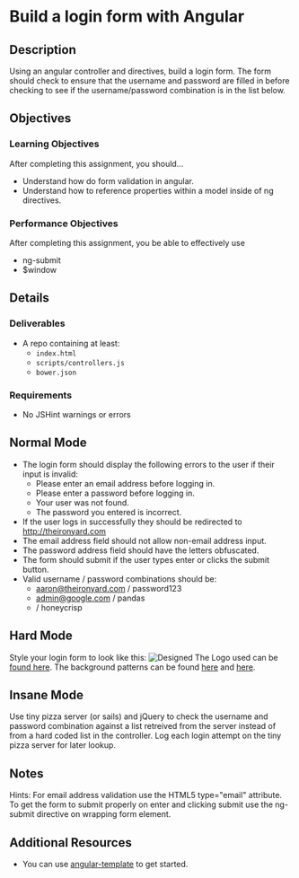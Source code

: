 # Build a login form with Angular

## Description
Using an angular controller and directives, build a login form. The form should check to ensure that the username and password are filled in before checking to see if the username/password combination is in the list below.


## Objectives

### Learning Objectives

After completing this assignment, you should…

* Understand how do form validation in angular.
* Understand how to reference properties within a model inside of ng directives.


### Performance Objectives

After completing this assignment, you be able to effectively use

* ng-submit
* $window

## Details

### Deliverables

* A repo containing at least:
  * `index.html`
  * `scripts/controllers.js`
  * `bower.json`

### Requirements

* No JSHint warnings or errors


## Normal Mode
* The login form should display the following errors to the user if their input is invalid:
	* Please enter an email address before logging in.
	* Please enter a password before logging in.
	* Your user was not found.
	* The password you entered is incorrect.
* If the user logs in successfully they should be redirected to http://theironyard.com
* The email address field should not allow non-email address input.
* The password address field should have the letters obfuscated.
* The form should submit if the user types enter or clicks the submit button.
* Valid username / password combinations should be:
	* aaron@theironyard.com / password123
	* admin@google.com / pandas
	* <your email address> / honeycrisp

## Hard Mode
Style your login form to look like this:
![Designed](/login.png)
The Logo used can be [found here](/treemoLabs-logo.png). The background patterns can be found [here](/bg-login-top.png) and [here](/bg-login.png).

## Insane Mode
Use tiny pizza server (or sails) and jQuery to check the username and password combination against a list retreived from the server instead of from a hard coded list in the controller. Log each login attempt on the tiny pizza server for later lookup.

## Notes

Hints: For email address validation use the HTML5 type="email" attribute. To get the form to submit properly on enter and clicking submit use the ng-submit directive on wrapping form element.

## Additional Resources

* You can use [angular-template](https://github.com/TIY-Austin-Front-End-Engineering/angular-template) to get started.
